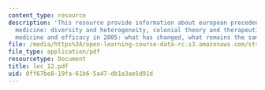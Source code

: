 ```yaml
---
content_type: resource
description: 'This resource provide information about european precedents, colonial
  medicine: diversity and heterogeneity, colonial theory and therapeutics, efficacy?,
  medicine and efficacy in 2005: what has changed, what remains the same?'
file: /media/https%3A/open-learning-course-data-rc.s3.amazonaws.com/sts-005-disease-and-society-in-america-fall-2005/0ff67be819fa61b65a47db1a3ae5d91d_lec_12.pdf
file_type: application/pdf
resourcetype: Document
title: lec_12.pdf
uid: 0ff67be8-19fa-61b6-5a47-db1a3ae5d91d
---
```

